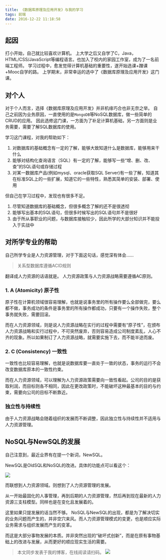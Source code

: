 ```yaml
---
title: 《数据库原理及应用开发》与我的学习
tags: 前端
date: 2016-12-22 11:18:58
---
```

## 起因
打小开始，自己就比较喜欢计算机。
上大学之后又自学了C，Java，HTML/CSS/JavaScript等编程语言。也加入了校内的家园工作室，成为了一名前端工程师。
学习过程中，愈发觉得计算机基础的重要性，遂开始选课+蹭课+Mooc自学的路。
上学期末，非常幸运的选中了《数据库原理及应用开发》这门课。

## 对个人
对于个人而言，选择《数据库原理及应用开发》并非机缘巧合也非无奈之举。
自己之前因为业务原因，一直使用的是`MongoDB`等NoSQL数据库，做一些简单的CRUD的应用。
因此选修这门课，一方面为了补足计算机基础，另一方面则是业务需要，需要了解SQL数据库的使用。

学习这门课程，对我的帮助如下：
  
  1. 对数据库的基础概念有一定的了解，能够大致知道什么是数据库，能够用来干什么
  2. 能够对结构化查询语言（SQL）有一定的了解，能够写一些“增、删、改、查”的SQL语句或存储过程
  3. 对某一数据库产品(例如mysql、oracle获取SQL Server)有一些了解，知道其在标准SQL上的一些扩展，知道它的一些特性，熟悉其简单的安装、部署、使用

但自己在学习过程中，发现也有很多不足。

  1. 尽管知道数据库的基础概念，但很多概念了解的还不是很透彻
  2. 能够写出基本的SQL语句，但很多时候写出的SQL语句并不是很好
  3. 由于所从事职业的问题，与数据库接触较少，因此所学的大部分知识并不能投入于实战中

## 对所学专业的帮助
自己所学专业是人力资源管理，对于下面这句话，感觉深有体会……

> 关系型数据库遵循ACID规则

翻译成人力资源的话语就是。
人力资源政策与人力资源战略需要遵循AC原则。

### 1. A (Atomicity) 原子性
原子性在计算机领域很容易理解，也就是说事务里的所有操作要么全部做完，要么都不做，事务成功的条件是事务里的所有操作都成功，只要有一个操作失败，整个事务就失败，需要回滚。

而在人力资源领域，则是说人力资源战略在实行的过程中需要有“原子性”，在颁布人力资源战略和实行过程中，不可突然废弃，否则容易造成公司制度紊乱，人心不齐的现象。所以如果制订了人力资源战略，就需要实施下去，而不能半途而废。

### 2. C (Consistency) 一致性
一致性也比较容易理解，也就是说数据库要一直处于一致的状态，事务的运行不会改变数据库原本的一致性约束。

而在人力资源领域，可以理解为人力资源政策需要向一致性看起。公司的目的是获取利润，而目标则各不相同，因此在更改政策时，不能破坏这种最基本的目的与约束，需要向公司的目标不断靠近。

### 独立性与持续性
由于人力资源战略会随着组织的发展而不断调整，因此独立性与持续性并不适用与人力资源管理。

## NoSQL与NewSQL的发展

自己注意到，最近业界有在提一个新词，NewSQL。

NewSQL是OldSQL和NoSQL的改进。具体的功能点可以看这个：

![](https://cdn.lxxyx.cn/2018-03-26-85424.jpg)

而联想到人力资源领域。则想到了人力资源管理的发展。

从一开始最固化的人事管理，再到后期的人力资源管理，然后再到现在最新的人力资源三支柱模型。同样也是在变化且发展着的。

这里如果只提发展的话当然不够。
NoSQL与NewSQL的出现，都是为了解决切实的业务问题而产生的，并非空穴来风。而人力资源管理模式的变更，也是顺应实际业务需求与组织发展而产生的变革。

而这是大部分事物发展的本质。并非突然出现的“破坏式创新”，而是在原有事物基础上的改进与发展，从而更好的顺应现实生活的需要。

> 本文同步发表于我的博客，在线阅读请扫码。
![](https://cdn.lxxyx.cn/2018-03-26-085425.jpg)
